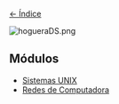 [<- Índice](../IndiceDeMaterias.md)

![hogueraDS.png](../imagenes/hogueraDS.png)

## Módulos

- [Sistemas UNIX](SistemasUNIX/SistemasUNIX.md)
- [Redes de Computadora](RedesComputadora/RedesComputadora.md)
